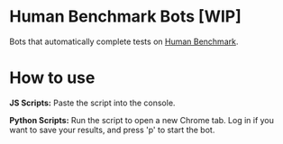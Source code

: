 # Human Benchmark Bots [WIP]

Bots that automatically complete tests on [Human Benchmark](https://humanbenchmark.com/).

# How to use

**JS Scripts:** Paste the script into the console.

**Python Scripts:** Run the script to open a new Chrome tab. Log in if you want to save your results, and press 'p' to start the bot.
